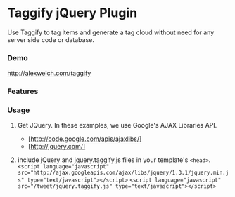 Taggify jQuery Plugin
=====================

Use Taggify to tag items and generate a tag cloud without need for any server side code or database.

### Demo ###
	
http://alexwelch.com/taggify
	
### Features ###


### Usage ###

1. Get JQuery. In these examples, we use Google's AJAX Libraries API.
	- [http://code.google.com/apis/ajaxlibs/]
	- [http://jquery.com/]
	
2. include jQuery and jquery.taggify.js files in your template's `<head>`.
	`<script language="javascript" src="http://ajax.googleapis.com/ajax/libs/jquery/1.3.1/jquery.min.js" type="text/javascript"></script>`
	`<script language="javascript" src="/tweet/jquery.taggify.js" type="text/javascript"></script>`